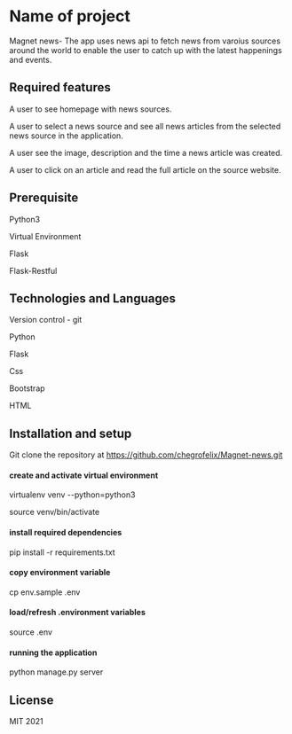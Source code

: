 # Name of project

Magnet news- The app uses news api to fetch news from varoius sources around the world to enable the user to catch up with the latest happenings and events.

## Required features

A user to see homepage with news sources.


A user to select a news source and see all news articles from the selected news source in the application.


A user  see the image, description and the time a news article was created.


A user to click on an article and read the full article on the source website.

## Prerequisite

Python3

Virtual Environment

Flask

Flask-Restful

## Technologies and Languages

Version control - git 

Python 

Flask

Css 

Bootstrap

HTML

## Installation and setup

Git clone the repository at https://github.com/chegrofelix/Magnet-news.git

#### create and activate virtual environment

virtualenv venv --python=python3

source venv/bin/activate

#### install required dependencies

pip install -r requirements.txt

#### copy environment variable

cp env.sample .env

#### load/refresh .environment variables

source .env

#### running the application

python manage.py server

## License

MIT 2021



